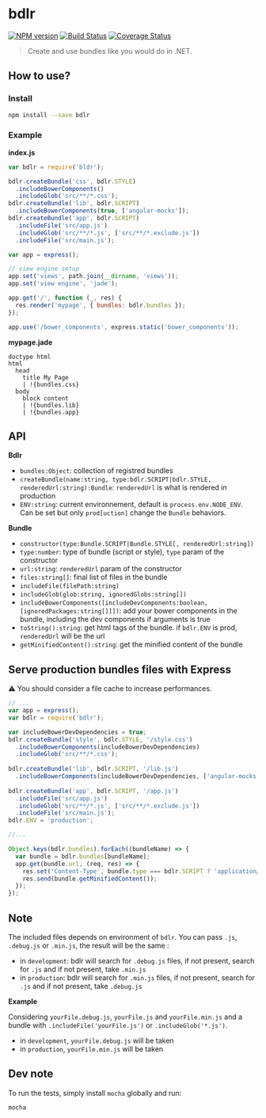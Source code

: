 # bdlr

[![NPM version][npm-image]][npm-url]
[![Build Status][travis-image]][travis-url]
[![Coverage Status][coveralls-image]][coveralls-url]

> Create and use bundles like you would do in .NET.

## How to use?

### Install

```bash
npm install --save bdlr
```

### Example

**index.js**

```javascript
var bdlr = require('bldr');

bdlr.createBundle('css', bdlr.STYLE)
  .includeBowerComponents()
  .includeGlob('src/**/*.css');
bdlr.createBundle('lib', bdlr.SCRIPT)
  .includeBowerComponents(true, ['angular-mocks']);
bdlr.createBundle('app', bdlr.SCRIPT)
  .includeFile('src/app.js')
  .includeGlob('src/**/*.js', ['src/**/*.exclude.js'])
  .includeFile('src/main.js');

var app = express();

// view engine setup
app.set('views', path.join(__dirname, 'views'));
app.set('view engine', 'jade');

app.get('/', function (_, res) {
  res.render('mypage', { bundles: bdlr.bundles });
});

app.use('/bower_components', express.static('bower_components'));
```

**mypage.jade**

```jade
doctype html
html
  head
    title My Page
    | !{bundles.css}
  body
    block content
    | !{bundles.lib}
    | !{bundles.app}
```

## API

**Bdlr**

* `bundles:Object`: collection of registred bundles 
* `createBundle(name:string, type:bdlr.SCRIPT|bdlr.STYLE, renderedUrl:string):Bundle`: `renderedUrl` is what is rendered in production 
* `ENV:string`: current environnement, default is `process.env.NODE_ENV`. Can be set but only `prod[uction]` change the `Bundle` behaviors.

**Bundle**

* `constructor(type:Bundle.SCRIPT|Bundle.STYLE[, renderedUrl:string])`
* `type:number`: type of bundle (script or style), `type` param of the constructor
* `url:string`: `renderedUrl` param of the constructor
* `files:string[]`: final list of files in the bundle
* `includeFile(filePath:string)`
* `includeGlob(glob:string, ignoredGlobs:string[])`
* `includeBowerComponents([includeDevComponents:boolean, [ignoredPackages:string[]]])`: add your bower components in the bundle, including the dev components if arguments is true
* `toString():string`: get html tags of the bundle. if `bdlr.ENV` is prod, `renderedUrl` will be the url
* `getMinifiedContent():string`: get the minified content of the bundle

## Serve production bundles files with Express

:warning: You should consider a file cache to increase performances.

```javascript
// ...
var app = express();
var bdlr = require('bdlr');

var includeBowerDevDependencies = true;
bdlr.createBundle('style', bdlr.STYLE, '/style.css')
  .includeBowerComponents(includeBowerDevDependencies)
  .includeGlob('src/**/*.css');
  
bdlr.createBundle('lib', bdlr.SCRIPT, '/lib.js')
  .includeBowerComponents(includeBowerDevDependencies, ['angular-mocks']);
  
bdlr.createBundle('app', bdlr.SCRIPT, '/app.js')
  .includeFile('src/app.js')
  .includeGlob('src/**/*.js', ['src/**/*.exclude.js'])
  .includeFile('src/main.js');
bdlr.ENV = 'production';

//...

Object.keys(bdlr.bundles).forEach((bundleName) => {
  var bundle = bdlr.bundles[bundleName];
  app.get(bundle.url, (req, res) => {
    res.set('Content-Type', bundle.type === bdlr.SCRIPT ? 'application/javascript' : 'text/css');
    res.send(bundle.getMinifiedContent());
  });
});
```

## Note

The included files depends on environment of `bdlr`. You can pass `.js`, `.debug.js` or `.min.js`, the result will be the same :

* in `development`: bdlr will search for `.debug.js` files, if not present, search for `.js` and if not present, take `.min.js`
* in `production`: bdlr will search for `.min.js` files, if not present, search for `.js` and if not present, take `.debug.js`

**Example**

Considering `yourFile.debug.js`, `yourFile.js` and `yourFile.min.js` and a bundle with `.includeFile('yourFile.js')` or `.includeGlob('*.js')`.

* in `development`, `yourFile.debug.js` will be taken
* in `production`, `yourFile.min.js` will be taken

## Dev note

To run the tests, simply install `mocha` globally and run:

```sh
mocha
```

[npm-url]:https://npmjs.org/package/bdlr
[npm-image]:https://badge.fury.io/js/bdlr.svg
[travis-url]:https://travis-ci.org/pierrecle/bdlr
[travis-image]:https://travis-ci.org/pierrecle/bdlr.svg?branch=master
[coveralls-url]:https://coveralls.io/github/pierrecle/bdlr?branch=master
[coveralls-image]:https://coveralls.io/repos/github/pierrecle/bdlr/badge.svg?branch=master